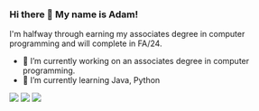 <link rel="stylesheet" href="https://cdn.jsdelivr.net/gh/devicons/devicon@v2.15.1/devicon.min.css">

### Hi there 👋 My name is Adam!

I'm halfway through earning my associates degree in computer programming and will complete in FA/24.

- 🔭 I’m currently working on an associates degree in computer programming.
- 🌱 I’m currently learning Java, Python

<img src="https://cdn.jsdelivr.net/gh/devicons/devicon/icons/cplusplus/cplusplus-original.svg" />
<img src="https://cdn.jsdelivr.net/gh/devicons/devicon/icons/java/java-original.svg" />
<img src="https://cdn.jsdelivr.net/gh/devicons/devicon/icons/python/python-original.svg" />
          
          
          

          
          
          
          
